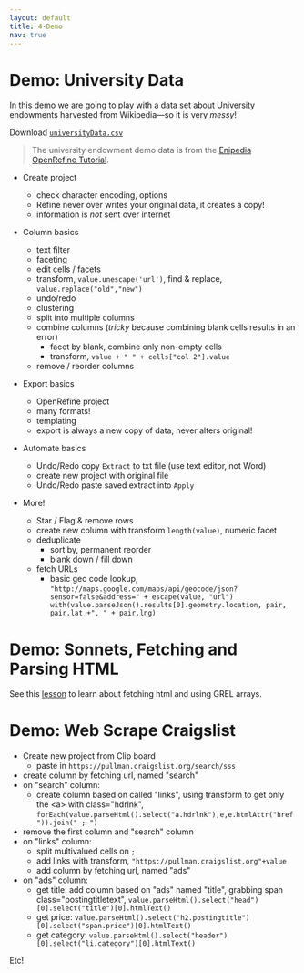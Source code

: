 ```yaml
---
layout: default
title: 4-Demo
nav: true
---
```


# Demo: University Data

In this demo we are going to play with a data set about University endowments harvested from Wikipedia—so it is very *messy*! 

Download <a href="assets/universityData.csv" target="_blank">`universityData.csv`</a>

> The university endowment demo data is from the [Enipedia OpenRefine Tutorial](http://enipedia.tudelft.nl/wiki/OpenRefine_Tutorial). 

- Create project 
    - check character encoding, options
    - Refine never over writes your original data, it creates a copy!
    - information is *not* sent over internet

- Column basics
    - text filter
    - faceting
    - edit cells / facets
    - transform, `value.unescape('url')`, find & replace, `value.replace("old","new")`
    - undo/redo
    - clustering
	- split into multiple columns
    - combine columns (*tricky* because combining blank cells results in an error)
        - facet by blank, combine only non-empty cells
        - transform, `value + " " + cells["col 2"].value`
    - remove / reorder columns 

- Export basics
	- OpenRefine project
    - many formats!
    - templating
	- export is always a new copy of data, never alters original!
	
- Automate basics
	- Undo/Redo copy `Extract` to txt file (use text editor, not Word)
	- create new project with original file
	- Undo/Redo paste saved extract into `Apply` 

- More!
	- Star / Flag & remove rows
	- create new column with transform `length(value)`, numeric facet
	- deduplicate
		- sort by, permanent reorder
		- blank down / fill down 
    - fetch URLs
        - basic geo code lookup, `"http://maps.google.com/maps/api/geocode/json?sensor=false&address=" + escape(value, "url")
with(value.parseJson().results[0].geometry.location, pair, pair.lat +", " + pair.lng)`

# Demo: Sonnets, Fetching and Parsing HTML

See this [lesson](sonnets-demo.html) to learn about fetching html and using GREL arrays.

# Demo: Web Scrape Craigslist 

- Create new project from Clip board
    - paste in `https://pullman.craigslist.org/search/sss`
- create column by fetching url, named "search"
- on "search" column: 
    - create column based on called "links", using transform to get only the \<a\> with class="hdrlnk", `forEach(value.parseHtml().select("a.hdrlnk"),e,e.htmlAttr("href")).join(" ; ")`
- remove the first column and "search" column
- on "links" column: 
    - split multivalued cells on `;`
    - add links with transform, `"https://pullman.craigslist.org"+value`
    - add column by fetching url, named "ads"
- on "ads" column:
    - get title: add column based on "ads" named "title", grabbing span class="postingtitletext", `value.parseHtml().select("head")[0].select("title")[0].htmlText()`
    - get price: `value.parseHtml().select("h2.postingtitle")[0].select("span.price")[0].htmlText()`
    - get category: `value.parseHtml().select("header")[0].select("li.category")[0].htmlText()`
	
Etc!


